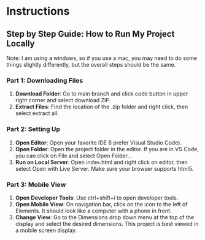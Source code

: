 # Instructions
<Technical Assessment for BBU>
  
## Step by Step Guide: How to Run My Project Locally
Note: I am using a windows, so if you use a mac, you may need to do some things slightly differently, but the overall steps should be the same.

### Part 1: Downloading Files
1. **Download Folder**: Go to main branch and click code button in upper right corner and select download ZIP.
2.  **Extract Files**: Find the location of the .zip folder and right click, then select extract all.

### Part 2: Setting Up
1. **Open Editor**: Open your favorite IDE (I prefer Visual Studio Code).
2. **Open Folder**: Open the project folder in the editor. If you are in VS Code, you can click on File and select Open Folder...
3. **Run on Local Server**: Open index.html and right click on editor, then select Open with Live Server. Make sure your browser supports html5.

### Part 3: Mobile View
1. **Open Developer Tools**: Use ctrl+shift+i to open developer tools.
2. **Open Mobile View**: On navigation bar, click on the icon to the left of Elements. It should look like a computer with a phone in front.
3. **Change View**: Go to the Dimensions drop down menu at the top of the display and select the desired dimensions. This project is best viewed in a mobile screen display.
